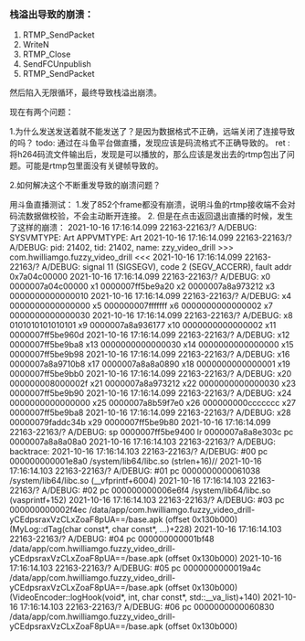 ### 栈溢出导致的崩溃：
1. RTMP_SendPacket
2. WriteN
3. RTMP_Close
4. SendFCUnpublish
5. RTMP_SendPacket

然后陷入无限循环，最终导致栈溢出崩溃。

现在有两个问题：

1.为什么发送发送着就不能发送了？是因为数据格式不正确，远端关闭了连接导致的吗？
todo: 通过在斗鱼平台做直播，发现应该是码流格式不正确导致的。
ret : 将h264码流文件输出后，发现是可以播放的，那么应该是发出去的rtmp包出了问题。可能是rtmp包里面没有关键帧导致的。

2.如何解决这个不断重发导致的崩溃问题？


用斗鱼直播测试：
1.发了852个frame都没有崩溃，说明斗鱼的rtmp接收端不会对码流数据做校验，不会主动断开连接。
2. 但是在点击返回退出直播的时候，发生了这样的崩溃：
2021-10-16 17:16:14.099 22163-22163/? A/DEBUG: SYSVMTYPE: Art
    APPVMTYPE: Art
2021-10-16 17:16:14.099 22163-22163/? A/DEBUG: pid: 21402, tid: 21402, name: zzy_video_drill  >>> com.hwilliamgo.fuzzy_video_drill <<<
2021-10-16 17:16:14.099 22163-22163/? A/DEBUG: signal 11 (SIGSEGV), code 2 (SEGV_ACCERR), fault addr 0x7a04c00000
2021-10-16 17:16:14.099 22163-22163/? A/DEBUG:     x0  0000007a04c00000  x1  0000007ff5be9a20  x2  0000007a8a973212  x3  0000000000000010
2021-10-16 17:16:14.099 22163-22163/? A/DEBUG:     x4  0000000000000000  x5  000000007fffffff  x6  0000000000000002  x7  0000000000000030
2021-10-16 17:16:14.099 22163-22163/? A/DEBUG:     x8  0101010101010101  x9  0000007a8a936177  x10 0000000000000002  x11 0000007ff5be960d
2021-10-16 17:16:14.099 22163-22163/? A/DEBUG:     x12 0000007ff5be9ba8  x13 0000000000000030  x14 0000000000000000  x15 0000007ff5be9b98
2021-10-16 17:16:14.099 22163-22163/? A/DEBUG:     x16 0000007a8a9710b8  x17 0000007a8a8a0890  x18 0000000000000001  x19 0000007ff5be9bb0
2021-10-16 17:16:14.099 22163-22163/? A/DEBUG:     x20 000000008000002f  x21 0000007a8a973212  x22 0000000000000030  x23 0000007ff5be9b90
2021-10-16 17:16:14.099 22163-22163/? A/DEBUG:     x24 0000000000000000  x25 0000007a8b59f7e0  x26 000000000ccccccc  x27 0000007ff5be9ba8
2021-10-16 17:16:14.099 22163-22163/? A/DEBUG:     x28 00000079faddc34b  x29 0000007ff5be9b80
2021-10-16 17:16:14.099 22163-22163/? A/DEBUG:     sp  0000007ff5be9400  lr  0000007a8a8e303c  pc  0000007a8a8a08a0
2021-10-16 17:16:14.103 22163-22163/? A/DEBUG: backtrace:
2021-10-16 17:16:14.103 22163-22163/? A/DEBUG:     #00 pc 000000000001e8a0  /system/lib64/libc.so (strlen+16)//
2021-10-16 17:16:14.103 22163-22163/? A/DEBUG:     #01 pc 0000000000061038  /system/lib64/libc.so (__vfprintf+6004)
2021-10-16 17:16:14.103 22163-22163/? A/DEBUG:     #02 pc 000000000006e6f4  /system/lib64/libc.so (vasprintf+152)
2021-10-16 17:16:14.103 22163-22163/? A/DEBUG:     #03 pc 000000000002f4ec  /data/app/com.hwilliamgo.fuzzy_video_drill-yCEdpsraxVzCLxZoaF8pUA==/base.apk (offset 0x130b000) (MyLog::dTag(char const*, char const*, ...)+228)
2021-10-16 17:16:14.103 22163-22163/? A/DEBUG:     #04 pc 000000000001bf48  /data/app/com.hwilliamgo.fuzzy_video_drill-yCEdpsraxVzCLxZoaF8pUA==/base.apk (offset 0x130b000)
2021-10-16 17:16:14.103 22163-22163/? A/DEBUG:     #05 pc 0000000000019a4c  /data/app/com.hwilliamgo.fuzzy_video_drill-yCEdpsraxVzCLxZoaF8pUA==/base.apk (offset 0x130b000) (VideoEncoder::logHook(void*, int, char const*, std::__va_list)+140)
2021-10-16 17:16:14.103 22163-22163/? A/DEBUG:     #06 pc 0000000000060830  /data/app/com.hwilliamgo.fuzzy_video_drill-yCEdpsraxVzCLxZoaF8pUA==/base.apk (offset 0x130b000)